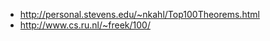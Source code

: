 -   <http://personal.stevens.edu/~nkahl/Top100Theorems.html>
-   <http://www.cs.ru.nl/~freek/100/>

